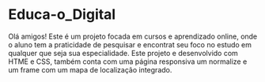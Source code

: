 # Educa-o_Digital
Olá amigos! Este é um projeto focada em cursos e aprendizado online, onde o aluno tem a praticidade de pesquisar e encontrat seu foco no estudo em qualquer que seja sua especialidade. Este projeto e desenvolvido com HTME e CSS, também conta com uma página responsiva um normalize e um frame com um mapa de localização integrado.
